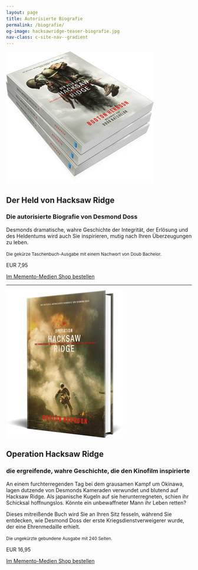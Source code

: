 ```yaml
---
layout: page
title: Autorisierte Biografie
permalink: /biografie/
og-image: hacksawridge-teaser-biografie.jpg
nav-class: c-site-nav--gradient
---
```


<div class="o-media o-media@tablet u-margin-bottom-large">
    <div class="o-media__img u-1/3@tablet">
        <img class="u-img u-margin-top" src="/assets/img/held-von-hacksaw-ridge-buch2.png" alt="Die autorisierte Biografie von Desmond Doss">
    </div>
    <div class="o-media__body c-book">
        <h2 class="c-book__title">Der Held von Hacksaw Ridge</h2>
        <h3 class="c-book__subtitle">Die autorisierte Biografie von Desmond Doss</h3>
        <p class="c-book__description">Desmonds dramatische, wahre Geschichte der Integrität, der Erlösung und des Heldentums wird auch Sie inspirieren, mutig nach Ihren Überzeugungen zu leben.</p>
        <p class="c-book__description"><small>Die gekürze Taschenbuch-Ausgabe mit einem Nachwort von Doub Bachelor.</small></p>
        <p class="c-book__price">EUR <span>7,95</span></p>
        <a href="https://www.memento-medien-shop.de/
hacksaw-ridge" class="c-btn c-btn--primary c-btn--ghost">Im Memento-Medien Shop bestellen</a>
    </div>
</div>

<hr>

<div class="o-media o-media--reverse o-media@tablet u-margin-top-large u-margin-bottom">
    <div class="o-media__img u-1/3@tablet">
        <img class="u-img" src="/assets/img/operation-hacksaw-ridge-buch.png" alt="Die autorisierte Biografie von Desmond Doss">
    </div>
    <div class="o-media__body c-book">
        <h2 class="c-book__title">Operation Hacksaw Ridge</h2>
        <h3 class="c-book__subtitle">die ergreifende, wahre Geschichte, die den Kinofilm inspirierte</h3>
        <p>An einem furchterregenden Tag bei dem grausamen Kampf um Okinawa, lagen dutzende von Desmonds Kameraden verwundet und blutend auf Hacksaw Ridge. Als japanische Kugeln auf sie herunterregneten, schien ihr Schicksal hoffnungslos. Könnte ein unbewaffneter Mann ihr Leben retten?</p>
        <p>Dieses mitreißende Buch wird Sie an Ihren Sitz fesseln, während Sie entdecken, wie Desmond Doss der erste Kriegsdienstverweigerer wurde, der eine Ehrenmedaille erhielt.</p>
        <p><small>Die ungekürzte gebundene Ausgabe mit 240 Seiten.</small></p>
        <p class="c-book__price">EUR <span>16,95</span></p>
        <a href="https://www.memento-medien-shop.de/
operation-hacksaw-ridge" class="c-btn c-btn--primary c-btn--ghost">Im Memento-Medien Shop bestellen</a>
    </div>
</div>



